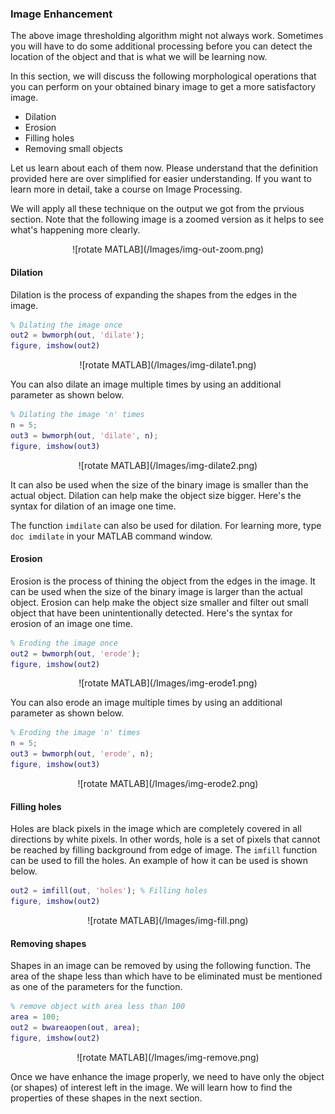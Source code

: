 ### Image Enhancement

The above image thresholding algorithm might not always work. Sometimes you will have to do some additional processing before you can detect the location of the object and that is what we will be learning now.

In this section, we will discuss the following morphological operations that you can perform on your obtained binary image to get a more satisfactory image.
* Dilation
* Erosion
* Filling holes
* Removing small objects

Let us learn about each of them now. Please understand that the definition provided here are over simplified for easier understanding. If you want to learn more in detail, take a course on Image Processing.

We will apply all these technique on the output we got from the prvious section. Note that the following image is a zoomed version as it helps to see what's happening more clearly.

<div class="row" style="text-align:center;">
	![rotate MATLAB](/Images/img-out-zoom.png)
</div>

#### Dilation

Dilation is the process of expanding the shapes from the edges in the image. 

```MATLAB
% Dilating the image once
out2 = bwmorph(out, 'dilate'); 
figure, imshow(out2)
```
<div class="row" style="text-align:center;">
	![rotate MATLAB](/Images/img-dilate1.png)
</div>


You can also dilate an image multiple times by using an additional parameter as shown below.

```MATLAB
% Dilating the image 'n' times
n = 5;
out3 = bwmorph(out, 'dilate', n);
figure, imshow(out3)
```

<div class="row" style="text-align:center;">
	![rotate MATLAB](/Images/img-dilate2.png)
</div>

It can also be used when the size of the binary image is smaller than the actual object. Dilation can help make the object size bigger. Here's the syntax for dilation of an image one time.

The function `imdilate` can also be used for dilation. For learning more, type `doc imdilate` in your MATLAB command window.

#### Erosion

Erosion is the process of thining the object from the edges in the image. It can be used when the size of the binary image is larger than the actual object. Erosion can help make the object size smaller and filter out small object that have been unintentionally detected. Here's the syntax for erosion of an image one time.

```MATLAB
% Eroding the image once
out2 = bwmorph(out, 'erode'); 
figure, imshow(out2)
```

<div class="row" style="text-align:center;">
	![rotate MATLAB](/Images/img-erode1.png)
</div>

You can also erode an image multiple times by using an additional parameter as shown below.

```MATLAB
% Eroding the image 'n' times
n = 5;
out3 = bwmorph(out, 'erode', n);
figure, imshow(out3)
```

<div class="row" style="text-align:center;">
	![rotate MATLAB](/Images/img-erode2.png)
</div>

#### Filling holes

Holes are black pixels in the image which are completely covered in all directions by white pixels. In other words, hole is a set of pixels that cannot be reached by filling background from edge of image. The `imfill` function can be used to fill the holes. An example of how it can be used is shown below.

```MATLAB
out2 = imfill(out, 'holes'); % Filling holes
figure, imshow(out2)
```

<div class="row" style="text-align:center;">
	![rotate MATLAB](/Images/img-fill.png)
</div>

#### Removing shapes

Shapes in an image can be removed by using the following function. The area of the shape less than which have to be eliminated must be mentioned as one of the parameters for the function.

```MATLAB
% remove object with area less than 100
area = 100;
out2 = bwareaopen(out, area); 
figure, imshow(out2)
```

<div class="row" style="text-align:center;">
	![rotate MATLAB](/Images/img-remove.png)
</div>

Once we have enhance the image properly, we need to have only the object (or shapes) of interest left in the image. We will learn how to find the properties of these shapes in the next section.